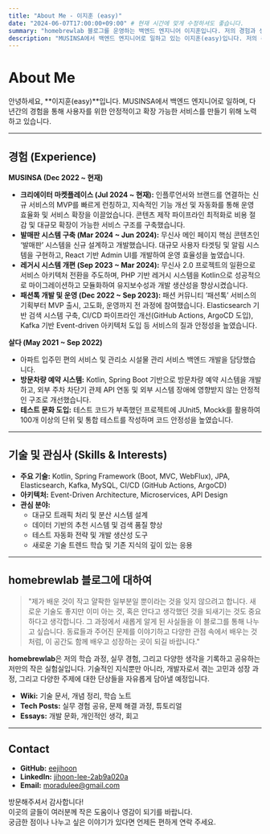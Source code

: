 ```yaml
---
title: "About Me - 이지훈 (easy)"
date: "2024-06-07T17:00:00+09:00" # 현재 시간에 맞게 수정하셔도 좋습니다.
summary: "homebrewlab 블로그를 운영하는 백엔드 엔지니어 이지훈입니다. 저의 경험과 생각, 그리고 이 공간에 대한 이야기를 담았습니다."
description: "MUSINSA에서 백엔드 엔지니어로 일하고 있는 이지훈(easy)입니다. 저의 주요 경험, 기술 스택 및 관심사, 개발 철학, 그리고 homebrewlab 블로그를 통해 나누고 싶은 이야기를 소개합니다."
---
```


# About Me

안녕하세요, **이지훈(easy)**입니다.
MUSINSA에서 백엔드 엔지니어로 일하며, 다년간의 경험을 통해 사용자를 위한 안정적이고 확장 가능한 서비스를 만들기 위해 노력하고 있습니다.

---

## 경험 (Experience)

**MUSINSA (Dec 2022 ~ 현재)**
- **크리에이터 마켓플레이스 (Jul 2024 ~ 현재):** 인플루언서와 브랜드를 연결하는 신규 서비스의 MVP를 빠르게 런칭하고, 지속적인 기능 개선 및 자동화를 통해 운영 효율화 및 서비스 확장을 이끌었습니다. 콘텐츠 제작 파이프라인 최적화로 비용 절감 및 대규모 확장이 가능한 서비스 구조를 구축했습니다.
- **발매판 시스템 구축 (Mar 2024 ~ Jun 2024):** 무신사 메인 페이지 핵심 콘텐츠인 ‘발매판’ 시스템을 신규 설계하고 개발했습니다. 대규모 사용자 타겟팅 및 알림 시스템을 구현하고, React 기반 Admin UI를 개발하여 운영 효율성을 높였습니다.
- **레거시 시스템 개편 (Sep 2023 ~ Mar 2024):** 무신사 2.0 프로젝트의 일환으로 서비스 아키텍처 전환을 주도하며, PHP 기반 레거시 시스템을 Kotlin으로 성공적으로 마이그레이션하고 모듈화하여 유지보수성과 개발 생산성을 향상시켰습니다.
- **패션톡 개발 및 운영 (Dec 2022 ~ Sep 2023):** 패션 커뮤니티 ‘패션톡’ 서비스의 기획부터 MVP 출시, 고도화, 운영까지 전 과정에 참여했습니다. Elasticsearch 기반 검색 시스템 구축, CI/CD 파이프라인 개선(GitHub Actions, ArgoCD 도입), Kafka 기반 Event-driven 아키텍처 도입 등 서비스의 질과 안정성을 높였습니다.

**살다 (May 2021 ~ Sep 2022)**
- 아파트 입주민 편의 서비스 및 관리소 시설물 관리 서비스 백엔드 개발을 담당했습니다.
- **방문차량 예약 시스템:** Kotlin, Spring Boot 기반으로 방문차량 예약 시스템을 개발하고, 외부 주차 차단기 관제 API 연동 및 외부 시스템 장애에 영향받지 않는 안정적인 구조로 개선했습니다.
- **테스트 문화 도입:** 테스트 코드가 부족했던 프로젝트에 JUnit5, Mockk를 활용하여 100개 이상의 단위 및 통합 테스트를 작성하며 코드 안정성을 높였습니다.

---

## 기술 및 관심사 (Skills & Interests)

- **주요 기술:** Kotlin, Spring Framework (Boot, MVC, WebFlux), JPA, Elasticsearch, Kafka, MySQL, CI/CD (GitHub Actions, ArgoCD)
- **아키텍처:** Event-Driven Architecture, Microservices, API Design
- **관심 분야:**
    - 대규모 트래픽 처리 및 분산 시스템 설계
    - 데이터 기반의 추천 시스템 및 검색 품질 향상
    - 테스트 자동화 전략 및 개발 생산성 도구
    - 새로운 기술 트렌드 학습 및 기존 지식의 깊이 있는 응용

---

## homebrewlab 블로그에 대하여

> "제가 배운 것이 작고 얄팍한 일부분일 뿐이라는 것을 잊지 않으려고 합니다.
> 새로운 기술도 좋지만 이미 아는 것, 혹은 안다고 생각했던 것을 되새기는 것도 중요하다고 생각합니다.
> 그 과정에서 새롭게 알게 된 사실들을 이 블로그를 통해 나누고 싶습니다.
> 동료들과 주어진 문제를 이야기하고 다양한 관점 속에서 배우는 것처럼,
> 이 공간도 함께 배우고 성장하는 곳이 되길 바랍니다."

**homebrewlab**은 저의 학습 과정, 실무 경험, 그리고 다양한 생각을 기록하고 공유하는 저만의 작은 실험실입니다.
기술적인 지식뿐만 아니라, 개발자로서 겪는 고민과 성장 과정, 그리고 다양한 주제에 대한 단상들을 자유롭게 담아낼 예정입니다.

- **Wiki:** 기술 문서, 개념 정리, 학습 노트
- **Tech Posts:** 실무 경험 공유, 문제 해결 과정, 튜토리얼
- **Essays:** 개발 문화, 개인적인 생각, 회고

---

## Contact

- **GitHub:** [eejihoon](https://github.com/eejihoon)
- **LinkedIn:** [jihoon-lee-2ab9a020a](https://www.linkedin.com/in/jihoon-lee-2ab9a020a/)
- **Email:** moradulee@gmail.com

방문해주셔서 감사합니다!  
이곳의 글들이 여러분께 작은 도움이나 영감이 되기를 바랍니다.  
궁금한 점이나 나누고 싶은 이야기가 있다면 언제든 편하게 연락 주세요.